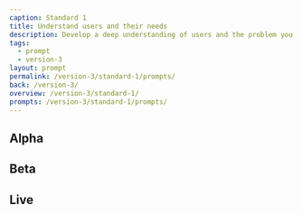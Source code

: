 ```yaml
---
caption: Standard 1
title: Understand users and their needs
description: Develop a deep understanding of users and the problem you’re trying to solve for them.
tags:
  - prompt
  - version-3
layout: prompt
permalink: /version-3/standard-1/prompts/
back: /version-3/
overview: /version-3/standard-1/
prompts: /version-3/standard-1/prompts/
---
```


## Alpha

## Beta

## Live
